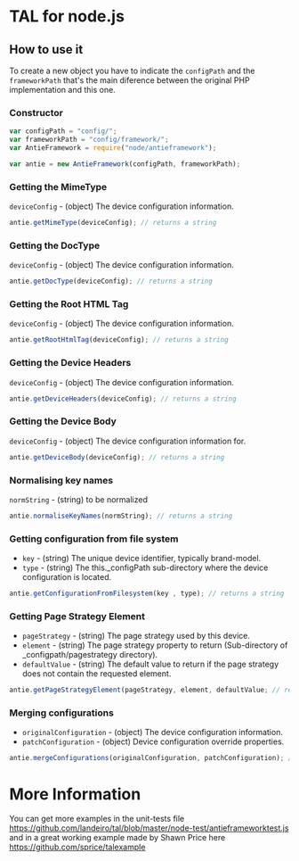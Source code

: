 # TAL for node.js

## How to use it

To create a new object you have to indicate the `configPath` and the `frameworkPath` that's the main diference between the original PHP implementation and this one.

### Constructor

```javascript
var configPath = "config/";
var frameworkPath = "config/framework/";
var AntieFramework = require("node/antieframework");

var antie = new AntieFramework(configPath, frameworkPath);
```

### Getting the MimeType
`deviceConfig` - (object)  The device configuration information.
```javascript
antie.getMimeType(deviceConfig); // returns a string
```

### Getting the DocType
`deviceConfig` - (object) The device configuration information.
```javascript
antie.getDocType(deviceConfig); // returns a string
```

### Getting the Root HTML Tag
`deviceConfig` - (object) The device configuration information.
```javascript
antie.getRootHtmlTag(deviceConfig); // returns a string
```

### Getting the Device Headers
`deviceConfig` - (object) The device configuration information.
```javascript
antie.getDeviceHeaders(deviceConfig); // returns a string
```

### Getting the Device Body
`deviceConfig` - (object) The device configuration information for.
```javascript
antie.getDeviceBody(deviceConfig); // returns a string
```

### Normalising key names
`normString` - (string) to be normalized
```javascript
antie.normaliseKeyNames(normString); // returns a string
```

### Getting configuration from file system
* `key` - (string) The unique device identifier, typically brand-model.
* `type` - (string) The this._configPath sub-directory where the device configuration is located.

```javascript
antie.getConfigurationFromFilesystem(key , type); // returns a string
```

### Getting Page Strategy Element
* `pageStrategy` - (string) The page strategy used by this device.
* `element` - (string) The page strategy property to return (Sub-directory of _configpath/pagestrategy directory).
* `defaultValue` - (string) The default value to return if the page strategy does not contain the requested element.

```javascript
antie.getPageStrategyElement(pageStrategy, element, defaultValue; // returns a string
```

### Merging configurations
* `originalConfiguration` - (object) The device configuration information.
* `patchConfiguration` - (object) Device configuration override properties.

```javascript
antie.mergeConfigurations(originalConfiguration, patchConfiguration); // returns an object
```

# More Information
You can get more examples in the unit-tests file https://github.com/landeiro/tal/blob/master/node-test/antieframeworktest.js and in a great working example made by Shawn Price here https://github.com/sprice/talexample
